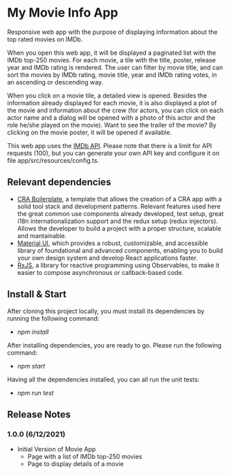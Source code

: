 # My Movie Info App

Responsive web app with the purpose of displaying information about the top rated movies on IMDb.

When you open this web app, it will be displayed a paginated list with the IMDb top-250 movies. For each movie, a tile with the title, poster, release year and IMDb rating is rendered. The user can filter by movie title, and can sort the movies by IMDb rating, movie title, year and IMDb rating votes, in an ascending or descending way.

When you click on a movie tile, a detailed view is opened. Besides the information already displayed for each movie, it is also displayed a plot of the movie and information about the crew (for actors, you can click on each actor name and a dialog will be opened with a photo of this actor and the role he/she played on the movie). Want to see the trailer of the movie? By clicking on the movie poster, it will be opened if available.

This web app uses the <a href="https://imdb-api.com/">IMDb API</a>. Please note that there is a limit for API requests (100), but you can generate your own API key and configure it on file app/src/resources/config.ts.

## Relevant dependencies
- <a href="https://github.com/react-boilerplate/react-boilerplate-cra-template">CRA Boilerplate</a>, a template that allows the creation of a CRA app with a solid tool stack and development patterns. Relevant features used here the great common use components already developed, test setup, great i18n internationalization support and the redux setup (redux injectors). Allows the developer to build a project with a proper structure, scalable and mantainable.
- <a href="https://mui.com/">Material UI</a>, which provides a robust, customizable, and accessible library of foundational and advanced components, enabling you to build your own design system and develop React applications faster. 
- <a href="https://rxjs.dev/">RxJS</a>, a library for reactive programming using Observables, to make it easier to compose asynchronous or callback-based code. 

## Install & Start
After cloning this project locally, you must install its dependencies by running the following command:
- _npm install_

After installing dependencies, you are ready to go. Please run the following command:
- _npm start_

Having all the dependencies installed, you can all run the unit tests:
- _npm run test_

## Release Notes

### 1.0.0 (6/12/2021)

- Initial Version of Movie App
  - Page with a list of IMDb top-250 movies
  - Page to display details of a movie
